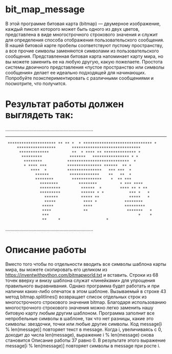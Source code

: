 # bit_map_message
В этой программе битовая карта (bitmap) — двумерное изображение, каждый пиксел которого может быть одного из двух цветов, представлена в виде многострочного строкового значения и служит для определения способа отображения пользовательского сообщения. В нашей битовой карте пробелы соответствуют пустому пространству, а все прочие символы заменяются символами из пользовательского сообщения. Представленная битовая карта напоминает карту мира, но вы можете заменить ее на любую другую, какую пожелаете. Простота системы двоичного представления «пустое пространство или символы сообщения» делает ее идеально подходящей для начинающих. Попробуйте поэкспериментировать с различными сообщениями и посмотрите, что получится.

# Результат работы должен выглядеть так:

 ....................................................................
   **************   *  *** **  *      ******************************
     ********************* ** ** *  * ****************************** *
         *****************       ******************************
          *************          **  * **** ** ************** *
           *********            *******   **************** * *
            ********           ***************************  *
            * **** ***         *************** ******  ** *
               ****  *         ***************   *** ***  *
                 ******         *************    **   **  *
                 ********        *************    *  ** ***
                   ********         ********          * *** ****
                   *********         ******  *        **** ** * **
                   *********         ****** * *           *** *   *
                     ******          ***** **             *****   *
                     *****            **** *            ********
                    *****             ****              *********
                    ****              **                 *******   *
                    ***                                       *    *
                    **     *                    *
....................................................................
# Описание работы
Вместо того чтобы по отдельности вводить все символы шаблона карты мира, вы можете скопировать его целиком из https://inventwithpython.com/bitmapworld.txt и вставить. Строки из 68 точек вверху и внизу шаблона служат «линейками» для упрощения правильного выравнивания. Однако программа будет работать и при наличии каких-либо опечаток в этом шаблоне.
Вызываемый в строке 43 метод bitmap.splitlines() возвращает список отдельных строк из многострочного строкового значения bitmap. Благодаря использованию многострочного строкового значения можно легко заменить нашу битовую карту любым другим шаблоном. Программа заполнит все непробельные символы в шаблоне, так что нет разницы, какие это символы: звездочки, точки или любые другие символы.
Код message[i % len(message)] повторяет текст в message. Когда i, увеличиваясь с 0, доходит до числа len(message), выражение i % len(message) снова становится
Описание работы 37
равно 0. В результате этого выражение message[i % len(message)] повторяет символы в message при росте i.

